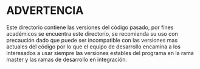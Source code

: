 # ADVERTENCIA
Este directorio contiene las versiones del código pasado, por fines académicos se encuentra este directorio, se recomienda su uso con precaución dado que puede ser incompatible con las versiones mas actuales del código por lo que el equipo de desarrollo encamina a los interesados a usar siempre las versiones estables del programa en la rama master y las ramas de desarrollo en integración.

